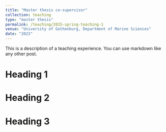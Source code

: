 ```yaml
---
title: "Master thesis co-supervisor"
collection: teaching
type: "master thesis"
permalink: /teaching/2015-spring-teaching-1
venue: "University of Gothenburg, Department of Marine Sciences"
date: "2023"
---
```


This is a description of a teaching experience. You can use markdown like any other post.

Heading 1
======

Heading 2
======

Heading 3
======

